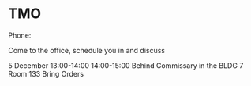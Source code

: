 # TMO

Phone: 

Come to the office, schedule you in and discuss

5 December 13:00-14:00 14:00-15:00
Behind Commissary in the BLDG 7 Room 133
Bring Orders
